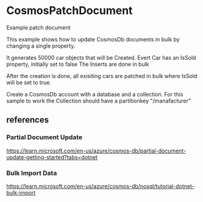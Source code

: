 # CosmosPatchDocument
Example patch document

This example shows how to update CosmosDb documents in bulk by changing a single property.

It generates 50000 car objects that will be Created. Evert Car has an IsSold property, initially set to false
The Inserts are done in bulk

After the creation is done, all exisiting cars are patched in bulk where IsSold will be set to true.

Create a CosmosDb account with a database and a collection.
For this sample to work the Collection should have a partitionkey "/manafacturer"

## references
### Partial Document Update
https://learn.microsoft.com/en-us/azure/cosmos-db/partial-document-update-getting-started?tabs=dotnet

### Bulk Import Data 
https://learn.microsoft.com/en-us/azure/cosmos-db/nosql/tutorial-dotnet-bulk-import
